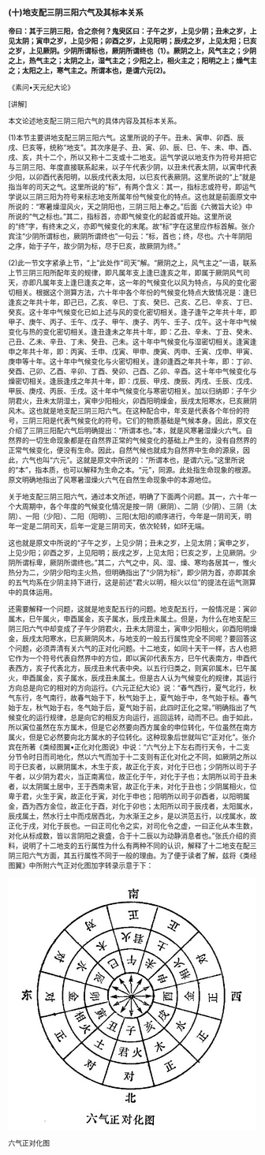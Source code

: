 ### (十)地支配三阴三阳六气及其标本关系

**帝曰：其于三阴三阳，合之奈何？鬼臾区曰：子午之岁，上见少阴；丑未之岁，上见太阴；寅申之岁，上见少阳；卯酉之岁，上见阳明；辰戌之岁，上见太阳；巳亥之岁，上见厥阴。少阴所谓标也，厥阴所谓终也（1）。厥阴之上，风气主之；少阴之上，热气主之；太阴之上，湿气主之；少阳之上，相火主之；阳明之上；燥气主之；太阳之上，寒气主之。所谓本也，是谓六元(2)。**

《素问•天元纪大论》

[讲解]

本文论述地支配三阴三阳六气的具体内容及其标本关系。

(1)本节主要讲地支配三阴三阳六气。这里所说的子午。丑未、寅申、卯酉、辰戌、巳亥等，统称“地支”。其次序是子、丑、寅、卯、辰、巳、午、未、申、酉、戌、亥，共十二个，所以又称十二支或十二地支。运气学说以地支作为符号并把它与三阴三阳、年度直接联系起来，以子午代表少阴，以丑未代表太阴，以寅申代表少阳，以卯酉代表阳明，以辰戌代表太阳，以巳亥代表厥阴。这里所说的“上”就是指当年的司天之气。这里所说的“标”，有两个含义：其一，指标志或符号，即运气学说以三阴三阳为符号来标志地支所属年份气候变化的特点。这也就是前面原文中所说的：“寒暑燥湿风火，天之阴阳也，三阴三阳上奉之。”后面《六微旨大论》中所说的“气之标也。”其二，指标首，亦即气候变化的起首或开始。这里所说的“终”字，有终末之义，亦即气候变化的末尾。故“标”字在这里应作标首解。张介宾注“少阴所谓标也，厥阴所谓终也”一句云：“标，首也；终，尽也。六十年阴阳之序，始于子午，故少阴为标，尽于巳亥，故厥阴为终。”

(2)此一节文字紧承上节，“上”此处作“司天”解。“厥阴之上，风气主之”一语，联系上节三阴三阳所配年支的规律，即凡属年支上逢巳逢亥之年，即属于厥阴风气司天，亦即凡属年支上逢巳逢亥之年，这一年的气候变化以风为特点，与风的变化密切相关。根据这个测算方法，六十年中各个年份的气候变化特点大致情况是：逢巳逢亥之年共十年，即己已，乙亥、辛巳、丁亥、癸巳、己亥、乙巳、辛亥、丁巳、癸亥。这十年中气候变化已如上述与风的变化密切相关。逢子逢午之年共十年，即甲子、庚午、丙子、壬午、戊子、甲午、庚子、丙午、壬子、戊午。这十年中气候变化与热的变化密切相关。逢丑逢未之年共十年，即：乙丑、辛未、丁丑、癸未、己丑、乙未、辛丑、丁未、癸丑、己未。这十年中气候变化与湿密切相关。逢寅逢申之年共十年，即：丙寅、壬申、戊寅、甲申、庚寅、丙申、壬寅、戊申、甲寅、庚申等十年。这十年中气候变化与火密切相关。逢卯逢酉之年共十年，即：丁卯、癸酉、己卯、乙酉、辛卯、丁酉、癸卯、己酉、乙卯、辛酉。这十年中气候变化与燥密切相关。逢辰逢戌之年共十年，即：戊辰、甲戌、庚辰、丙戌、壬辰、戊戌、甲辰、庚戍、丙辰、壬戌。这十年中气候变化与寒密切相关。加以归纳即：子午少阴君火，丑未太阴湿土，寅申少阳相火，卯酉阳明燥金，辰戌太阳寒水，巳亥厥阴风木。这也就是地支配三阴三阳六气。在这种配合中，年支是代表各个年份的符号，三阴三阳是代表气候变化的符号。它们的物质基础是气候本身。因此，原文在介绍了三阴三阳配六气后明确提出：“所谓本也。”本，就是风寒暑湿燥火六气。自然界的一切生命现象都是在自然界正常的气候变化的基础上产生的，没有自然界的正常气候变化，便没有生命。因此，自然气候也就成为自然界中生命的源泉，因此，六气也叫“六元”。这就是原文中所说的：“所谓本也，是谓六元。”这里所说的“本”，指本质，也可以解释为生命之本。“元”，同源。此处指生命现象的根源。原文明确地指出了风寒暑湿燥火六气在自然生命现象中的本源地位。

关于地支配三阴三阳六气，通过本文所述，明确了下面两个问题。其一，六十年一个大周期中，各个年度的气候变化情况是按一阴（厥阴）、二阴（少阴）、三阴（太阴）、一阳（少阳）、二阳（阳明）、三阳(太阳)的顺序进行，今年是一阴司天，明年一定是二阴司天，后年一定是三阴司天，依次轮转，如环无端。

这也就是原文中所说的“子午之岁，上见少阴；丑未之岁，上见太阴；寅申之岁，上见少阳；卯酉之岁，上见阳明；辰戌之岁，上见太阳；巳亥之岁，上见厥阴。少阴所谓标卑，厥阴所谓终也。”其二，六气之中，风、湿、燥、寒均各居其一，惟火热分为二，少阴少阳均主火热，但明确指出了“少阴为标”，即少阴为首，亦即其余的五气均系在少阴主持下进行，这是前述“君火以明，相火以位”的提法在运气测算中的具体运用。

还需要解释一个问题，这就是地支配五行的问题。地支配五行，一般情况是：寅卯属木，巳午属火，申酉属金，亥子属水，辰戌丑未属土。但是，为什么在地支配三阴三阳六气中却变成了子午少阴君火，丑未太阴湿土，寅申少阳相火，卯酉阳明燥金，辰戌太阳寒水，巳亥厥阴风木，与地支的一般五行属性完全不同呢？要回答这个问题，必须弄清有关六气的正对化问题。十二地支，如同十天干一样，古人也把它作为一个符号代表自然界中的方位，即以寅卯代表东方，巳午代表南方，申酉代表西方，亥子代表北方，辰戌丑未代表中央。以五行归类之，则寅卯属木，巳午属火，申酉属金，亥子属水，辰戌丑未属土。但是古人认为气候变化的规律，其运行方向总是向它的相对的方向运行。《六元正纪大论》说：“春气西行，夏气北行，秋气东行，冬气南行，故春气始于下，秋气始于上，夏气始于中，冬气始于标。春气始于左，秋气始于右，冬气始于后，夏气始于前，此四时正化之常。”明确指出了气候变化的运行规律，总是向它的相反方向运行，巡回运转，动而不已。由于如此，所以寅位虽然在东方属木，但是它必然要向西方属金的申位转化，午位虽然在南方属火，但是它必然要向北方属水的子位转化。这种现象后世就叫它“正对化”。张介宾在所著《类经图翼•正化对化图说》中说：“六气分上下左右而行天令，十二支分节令时日而司地化，然以六气而加于十二支则有正化对化之不同，如厥阴之所以司于巳亥者，以厥阴属木，木生于亥，故正化于亥，对化于巳也；少阴所以司于子午者，以少阴为君火，当正南离位，故正化于午，对化于子也；太阴所以司于丑未者，以太阴属土居中，王于西南未官，故正化于未，对化于丑也；少阴属相火，位卑于君，火生于寅，故正化于寅，对化于申也；阳明所以司于卯酉者，以阳明属金，酉为西方金位，故正化于酉，对化于卯也；太阳所以司于辰戌者，太阳属水，辰戌属土，然水行土中而戍居西北，为水渐王之乡，是以洪范五行，以戌属水，故正化于戌，对化于辰也。一曰正司化令之实，对司化令之虚，一曰正化从本生数，对化从标成数，皆以言阴阳之衰盛，合于十二辰以为动静消息者也。”张氏介绍的资料，说明了十二地支的五行属性为什么有两种不同的认识，解释了十二地支在配三阴三阳六气方面，其五行属性不同于一般的理由。为了便于读者了解，兹将《类经图翼》中所附六气正对化图加字转录示意于下：

![](./img/767%E5%85%AD%E6%B0%94%E6%AD%A3%E5%AF%B9%E5%8C%96%E5%9B%BE.jpg)

六气正对化图
